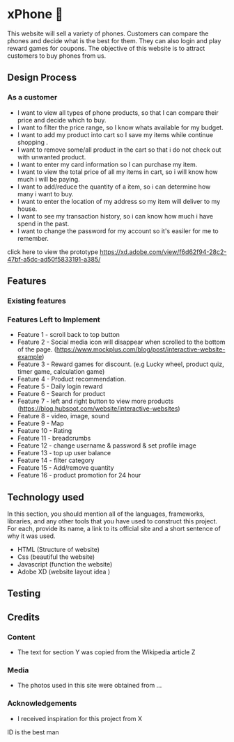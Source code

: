 # xPhone :iphone:
This website will sell a variety of phones. Customers can compare the phones and decide what is the best for them. They can also login and play reward games for coupons. The objective of this website is to attract customers to buy phones from us.

## Design Process 

### As a customer
* I want to view all types of phone products, so that I can compare their price and decide which to buy.
* I want to filter the price range, so I know whats available for my budget.
* I want to add my product into cart so I save my items while continue shopping .
* I want to remove some/all product in the cart so that i do not check out with unwanted product.
* I want to enter my card information so I can purchase my item.
* I want to view the total price of all my items in cart, so i will know how much i will be paying.
* I want to add/reduce the quantity of a item, so i can determine how many i want to buy.
* I want to enter the location of my address so my item will deliver to my house.
* I want to see my transaction history, so i can know how much i have spend in the past.
* I want to change the password for my account so it's easiler for me to remember.

click here to view the prototype <u>https://xd.adobe.com/view/f6d62f94-28c2-47bf-a5dc-ad50f5833191-a385/</u>

## Features
### Existing features
### Features Left to Implement
* Feature 1 - scroll back to top button
* Feature 2 - Social media icon will disappear when scrolled to the bottom of the page. (https://www.mockplus.com/blog/post/interactive-website-example)
* Feature 3 - Reward games for discount. (e.g Lucky wheel, product quiz, timer game, calculation game)
* Feature 4 - Product recommendation.
* Feature 5 - Daily login reward
* Feature 6 - Search for product
* Feature 7 - left and right button to view more products (https://blog.hubspot.com/website/interactive-websites)
* Feature 8 - video, image, sound
* Feature 9 - Map
* Feature 10 - Rating
* Feature 11 - breadcrumbs
* Feature 12 - change username & password & set profile image
* Feature 13 - top up user balance
* Feature 14 - filter category
* Feature 15 - Add/remove quantity
* Feature 16 - product promotion for 24 hour

## Technology used
In this section, you should mention all of the languages, frameworks, libraries, and any other tools that you have used to construct this project. For each, provide its name, a link to its official site and a short sentence of why it was used.

<ul>
  <li>HTML (Structure of website)</li>
  <li>Css (beautiful the website)</li>
  <li>Javascript (function the website)</li>
  <li>Adobe XD (website layout idea )</li>
</ul>

## Testing


## Credits
### Content
* The text for section Y was copied from the Wikipedia article Z
### Media
* The photos used in this site were obtained from ...
### Acknowledgements
* I received inspiration for this project from X

ID is the best man